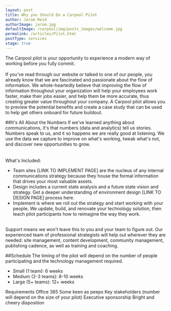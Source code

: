 ```yaml
---
layout: post
title: Why you Should Do a Carpool Pilot
author: Jarom Reid
authorImage: jarom.jpg
defaultImage: /carpool/img/posts_images/welcome.jpg
permalink: /articles/Pilot.html
postType: services
stage: true
---
```

The Carpool pilot is your opportunity to experience a modern way of working before you fully commit.
<br>
<br>
If you've read through our website or talked to one of our people, you already know that we are fascinated and passionate about the flow of information. We whole-heartedly believe that improving the flow of information throughout your organization will help your employees work faster, make their jobs easier, and help them be more accurate, thus creating greater value throughout your company. A Carpool pilot allows you to preview the potential benefits and create a case study that can be used to help get others onboard for future buildout.  

##It's All About the Numbers
If we’ve learned anything about communications, it's that numbers (data and analytics) tell us stories. Numbers speak to us, and it so happens we are really good at listening. We use the data we capture to improve on what's working, tweak what's not, and discover new opportunities to grow.  
<br><br>
What's Included:   

-  Team sites [LINK TO IMPLEMENT PAGE] are the nucleus of any internal communications strategy because they house the formal information that drives your most valuable assets.
-  Design includes a current state analysis and a future state vision and strategy. Get a deeper understanding of environment design [LINK TO DESIGN PAGE] process here.
-  Implement is where we roll out the strategy and start working with your people. We update, build, and renovate your technology solution, then teach pilot participants how to reimagine the way they work.

<br>
Support means we won't leave this to you and your team to figure out. Our experienced team of professional strategists will help out wherever they are needed: site management, content development, community management, publishing cadence, as well as training and coaching.  

##Schedule
The timing of the pilot will depend on the number of people participating and the technology management required.  

-  Small (1 team): 6 weeks
-  Medium (2-3 teams): 8-10 weeks  
-  Large (5+ teams): 12+ weeks

Requirements
Office 365
Some keen as peeps
Key stakeholders (number will depend on the size of your pilot)
Executive sponsorship
Bright and cheery disposition
